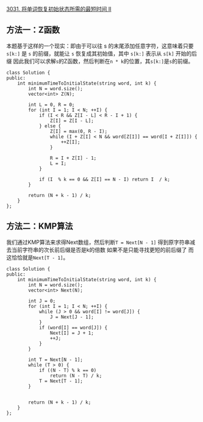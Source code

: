 
[3031. 将单词恢复初始状态所需的最短时间 II](https://leetcode.cn/problems/minimum-time-to-revert-word-to-initial-state-ii/)

## 方法一：Z函数
本题基于这样的一个现实：即由于可以往 s 的末尾添加任意字符，这意味着只要 `s[k:]` 是 `s` 的前缀，就能让 `s` 恢复成其初始值，其中 `s[k:]` 表示从 `s[k]` 开始的后缀
因此我们可以求解`s`的Z函数，然后判断在`n * k`的位置，其`s[k:]`是`s`的前缀。

```
class Solution {
public:
    int minimumTimeToInitialState(string word, int k) {
        int N = word.size();
        vector<int> Z(N);

        int L = 0, R = 0;
        for (int I = 1; I < N; ++I) {
            if (I < R && Z[I - L] < R - I + 1) {
                Z[I] = Z[I - L];
            } else {
                Z[I] = max(0, R - I);
                while (I + Z[I] < N && word[Z[I]] == word[I + Z[I]]) {
                    ++Z[I];
                }

                R = I + Z[I] - 1;
                L = I;
            }

            if (I  % k == 0 && Z[I] == N - I) return I  / k;
        }

        return (N + k - 1) / k;
    }
};
```

## 方法二：KMP算法
我们通过KMP算法来求得Next数组，然后判断`T = Next[N - 1]` 得到原字符串减去当前字符串的次长前后缀是否是k的倍数 如果不是只能寻找更短的前后缀了 而这恰恰就是`Next[T - 1]`。

```
class Solution {
public:
    int minimumTimeToInitialState(string word, int k) {
        int N = word.size();
        vector<int> Next(N);

        int J = 0;
        for (int I = 1; I < N; ++I) {
            while (J > 0 && word[I] != word[J]) {
                J = Next[J - 1];
            }
            if (word[I] == word[J]) {
                Next[I] = J + 1;
                ++J;
            }
        }

        int T = Next[N - 1];
        while (T > 0) {
            if ((N - T) % k == 0)
                return (N - T) / k;
            T = Next[T - 1];
        }
        

        return (N + k - 1) / k;
    }
};
```

